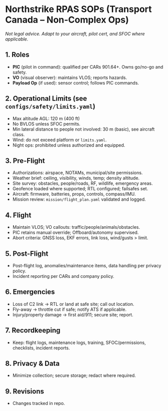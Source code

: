 # Northstrike RPAS SOPs (Transport Canada – Non-Complex Ops)

_Not legal advice. Adapt to your aircraft, pilot cert, and SFOC where applicable._

## 1. Roles
- **PIC** (pilot in command): qualified per CARs 901.64+. Owns go/no-go and safety.
- **VO** (visual observer): maintains VLOS; reports hazards.
- **Payload Op** (if used): sensor control; follows PIC commands.

## 2. Operational Limits (see `configs/safety/limits.yaml`)
- Max altitude AGL: 120 m (400 ft)
- No BVLOS unless SFOC permits.
- Min lateral distance to people not involved: 30 m (basic), see aircraft class.
- Wind: do not exceed platform or `limits.yaml`.
- Night ops: prohibited unless authorized and equipped.

## 3. Pre-Flight
- Authorizations: airspace, NOTAMs, municipal/site permissions.
- Weather brief: ceiling, visibility, winds, temp; density altitude.
- Site survey: obstacles, people/roads, RF, wildlife, emergency areas.
- Geofence loaded where supported; RTL configured; failsafes set.
- Aircraft: firmware, batteries, props, controls, compass/IMU.
- Mission review: `mission/flight_plan.yaml` validated and logged.

## 4. Flight
- Maintain VLOS; VO callouts: traffic/people/animals/obstacles.
- PIC retains manual override; Offboard/autonomy supervised.
- Abort criteria: GNSS loss, EKF errors, link loss, wind/gusts > limit.

## 5. Post-Flight
- Post-flight log, anomalies/maintenance items, data handling per privacy policy.
- Incident reporting per CARs and company policy.

## 6. Emergencies
- Loss of C2 link → RTL or land at safe site; call out location.
- Fly-away → throttle cut if safe; notify ATS if applicable.
- Injury/property damage → first aid/911; secure site; report.

## 7. Recordkeeping
- Keep: flight logs, maintenance logs, training, SFOC/permissions, checklists, incident reports.

## 8. Privacy & Data
- Minimize collection; secure storage; redact where required.

## 9. Revisions
- Changes tracked in repo.
